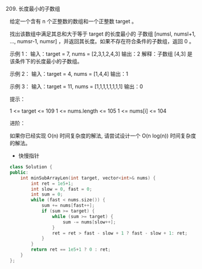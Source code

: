209. 长度最小的子数组

给定一个含有 n 个正整数的数组和一个正整数 target 。

找出该数组中满足其总和大于等于 target 的长度最小的 子数组 [numsl, numsl+1, ..., numsr-1, numsr] ，并返回其长度。如果不存在符合条件的子数组，返回 0 。

 

示例 1：
输入：target = 7, nums = [2,3,1,2,4,3]
输出：2
解释：子数组 [4,3] 是该条件下的长度最小的子数组。

示例 2：
输入：target = 4, nums = [1,4,4]
输出：1

示例 3：
输入：target = 11, nums = [1,1,1,1,1,1,1,1]
输出：0
 

提示：

1 <= target <= 109
1 <= nums.length <= 105
1 <= nums[i] <= 104
 

进阶：

如果你已经实现 O(n) 时间复杂度的解法, 请尝试设计一个 O(n log(n)) 时间复杂度的解法。



* 快慢指针



```cpp
class Solution {
public:
    int minSubArrayLen(int target, vector<int>& nums) {
        int ret = 1e5+1;
        int slow = 0, fast = 0;
        int sum = 0;
        while (fast < nums.size()) {
            sum += nums[fast++];
            if (sum >= target) {
                while (sum >= target) {
                    sum -= nums[slow++];
                }
                ret = ret > fast - slow + 1 ? fast - slow + 1: ret;
            }
        }
        return ret == 1e5+1 ? 0 : ret;
    }
};
```
